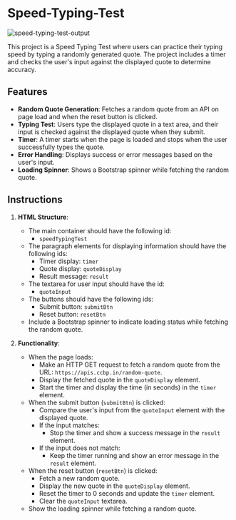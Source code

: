 # Speed-Typing-Test
![speed-typing-test-output](https://github.com/user-attachments/assets/7ecc178d-4c5d-4df8-980c-1dceefcacbd1)

This project is a Speed Typing Test where users can practice their typing speed by typing a randomly generated quote. The project includes a timer and checks the user's input against the displayed quote to determine accuracy.

## Features

- **Random Quote Generation**: Fetches a random quote from an API on page load and when the reset button is clicked.
- **Typing Test**: Users type the displayed quote in a text area, and their input is checked against the displayed quote when they submit.
- **Timer**: A timer starts when the page is loaded and stops when the user successfully types the quote.
- **Error Handling**: Displays success or error messages based on the user's input.
- **Loading Spinner**: Shows a Bootstrap spinner while fetching the random quote.

## Instructions

1. **HTML Structure**:
   - The main container should have the following id:
     - `speedTypingTest`
   - The paragraph elements for displaying information should have the following ids:
     - Timer display: `timer`
     - Quote display: `quoteDisplay`
     - Result message: `result`
   - The textarea for user input should have the id:
     - `quoteInput`
   - The buttons should have the following ids:
     - Submit button: `submitBtn`
     - Reset button: `resetBtn`
   - Include a Bootstrap spinner to indicate loading status while fetching the random quote.

2. **Functionality**:
   - When the page loads:
     - Make an HTTP GET request to fetch a random quote from the URL: `https://apis.ccbp.in/random-quote`.
     - Display the fetched quote in the `quoteDisplay` element.
     - Start the timer and display the time (in seconds) in the `timer` element.
   - When the submit button (`submitBtn`) is clicked:
     - Compare the user's input from the `quoteInput` element with the displayed quote.
     - If the input matches:
       - Stop the timer and show a success message in the `result` element.
     - If the input does not match:
       - Keep the timer running and show an error message in the `result` element.
   - When the reset button (`resetBtn`) is clicked:
     - Fetch a new random quote.
     - Display the new quote in the `quoteDisplay` element.
     - Reset the timer to 0 seconds and update the `timer` element.
     - Clear the `quoteInput` textarea.
   - Show the loading spinner while fetching a random quote.
